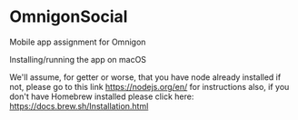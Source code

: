 # OmnigonSocial
Mobile app assignment for Omnigon

Installing/running the app on macOS

We'll assume, for getter or worse, that you have node already installed
if not, please go to this link https://nodejs.org/en/ for instructions 
also, if you don't have Homebrew installed please click here: https://docs.brew.sh/Installation.html

